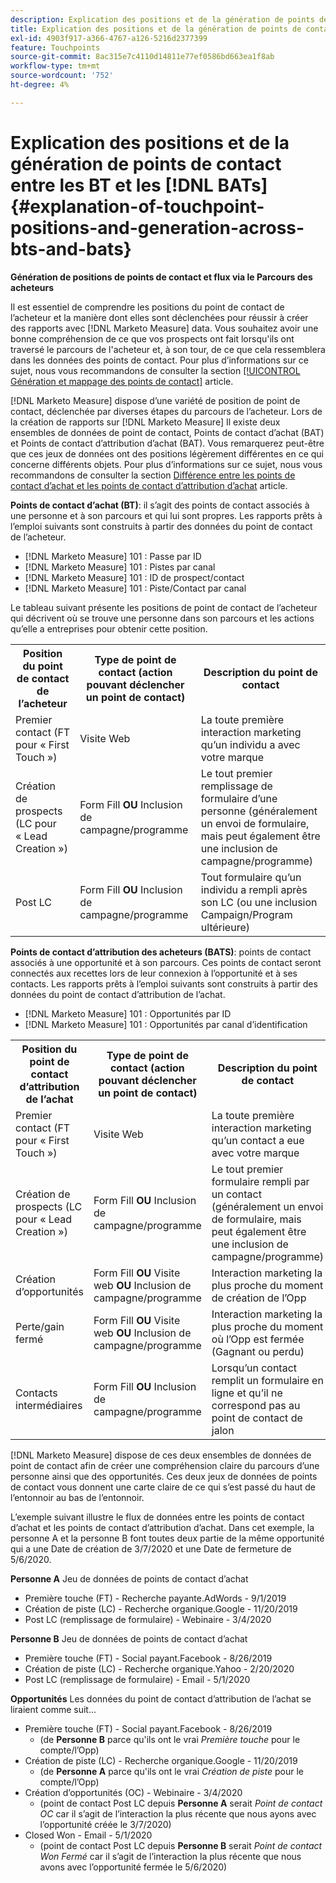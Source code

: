 ```yaml
---
description: Explication des positions et de la génération de points de contact entre les BT et les AT - [!DNL Marketo Measure] - Documentation du produit
title: Explication des positions et de la génération de points de contact entre les BT et les  [!DNL BATs]
exl-id: 4903f917-a366-4767-a126-5216d2377399
feature: Touchpoints
source-git-commit: 8ac315e7c4110d14811e77ef0586bd663ea1f8ab
workflow-type: tm+mt
source-wordcount: '752'
ht-degree: 4%

---
```


# Explication des positions et de la génération de points de contact entre les BT et les [!DNL BATs] {#explanation-of-touchpoint-positions-and-generation-across-bts-and-bats}

**Génération de positions de points de contact et flux via le Parcours des acheteurs**

Il est essentiel de comprendre les positions du point de contact de l’acheteur et la manière dont elles sont déclenchées pour réussir à créer des rapports avec [!DNL Marketo Measure] data. Vous souhaitez avoir une bonne compréhension de ce que vos prospects ont fait lorsqu&#39;ils ont traversé le parcours de l&#39;acheteur et, à son tour, de ce que cela ressemblera dans les données des points de contact. Pour plus d’informations sur ce sujet, nous vous recommandons de consulter la section [[!UICONTROL Génération et mappage des points de contact]](/help/configuration-and-setup/getting-started-with-marketo-measure/touchpoint-generation-and-mapping.md) article.

[!DNL Marketo Measure] dispose d’une variété de position de point de contact, déclenchée par diverses étapes du parcours de l’acheteur. Lors de la création de rapports sur [!DNL Marketo Measure] Il existe deux ensembles de données de point de contact, Points de contact d’achat (BAT) et Points de contact d’attribution d’achat (BAT). Vous remarquerez peut-être que ces jeux de données ont des positions légèrement différentes en ce qui concerne différents objets. Pour plus d’informations sur ce sujet, nous vous recommandons de consulter la section [Différence entre les points de contact d’achat et les points de contact d’attribution d’achat](/help/configuration-and-setup/getting-started-with-marketo-measure/difference-between-buyer-touchpoints-and-buyer-attribution-touchpoints.md) article.

**Points de contact d’achat (BT)**: il s’agit des points de contact associés à une personne et à son parcours et qui lui sont propres. Les rapports prêts à l’emploi suivants sont construits à partir des données du point de contact de l’acheteur.

* [!DNL Marketo Measure] 101 : Passe par ID
* [!DNL Marketo Measure] 101 : Pistes par canal
* [!DNL Marketo Measure] 101 : ID de prospect/contact
* [!DNL Marketo Measure] 101 : Piste/Contact par canal

Le tableau suivant présente les positions de point de contact de l’acheteur qui décrivent où se trouve une personne dans son parcours et les actions qu’elle a entreprises pour obtenir cette position.

<table> 
 <tbody>
  <tr>
   <th>Position du point de contact de l’acheteur</th> 
   <th>Type de point de contact (action pouvant déclencher un point de contact)</th> 
   <th>Description du point de contact</th> 
  </tr>
  <tr>
   <td>Premier contact (FT pour « First Touch »)</td> 
   <td>Visite Web</td> 
   <td>La toute première interaction marketing qu’un individu a avec votre marque</td> 
  </tr>
  <tr>
   <td>Création de prospects (LC pour « Lead Creation »)</td> 
   <td>Form Fill <strong>OU</strong> Inclusion de campagne/programme</td> 
   <td>Le tout premier remplissage de formulaire d’une personne (généralement un envoi de formulaire, mais peut également être une inclusion de campagne/programme)</td> 
  </tr>
  <tr>
   <td>Post LC</td> 
   <td>Form Fill <strong>OU</strong> Inclusion de campagne/programme</td> 
   <td>Tout formulaire qu’un individu a rempli après son LC (ou une inclusion Campaign/Program ultérieure)</td> 
  </tr>
 </tbody>
</table>

**Points de contact d’attribution des acheteurs (BATS)**: points de contact associés à une opportunité et à son parcours. Ces points de contact seront connectés aux recettes lors de leur connexion à l’opportunité et à ses contacts. Les rapports prêts à l’emploi suivants sont construits à partir des données du point de contact d’attribution de l’achat.

* [!DNL Marketo Measure] 101 : Opportunités par ID
* [!DNL Marketo Measure] 101 : Opportunités par canal d’identification

<table> 
 <tbody>
  <tr>
   <th>Position du point de contact d’attribution de l’achat</th> 
   <th>Type de point de contact (action pouvant déclencher un point de contact)</th> 
   <th>Description du point de contact</th> 
  </tr>
  <tr>
   <td>Premier contact (FT pour « First Touch »)</td> 
   <td>Visite Web</td> 
   <td>La toute première interaction marketing qu’un contact a eue avec votre marque</td> 
  </tr>
  <tr>
   <td>Création de prospects (LC pour « Lead Creation »)</td> 
   <td>Form Fill <strong>OU</strong> Inclusion de campagne/programme</td> 
   <td>Le tout premier formulaire rempli par un contact (généralement un envoi de formulaire, mais peut également être une inclusion de campagne/programme)</td> 
  </tr>
  <tr>
   <td>Création d’opportunités</td> 
   <td>Form Fill <strong>OU</strong> Visite web <strong>OU</strong> Inclusion de campagne/programme</td> 
   <td>Interaction marketing la plus proche du moment de création de l’Opp</td> 
  </tr> 
  <tr>
   <td>Perte/gain fermé</td> 
   <td>Form Fill <strong>OU</strong> Visite web <strong>OU</strong> Inclusion de campagne/programme</td> 
   <td>Interaction marketing la plus proche du moment où l’Opp est fermée (Gagnant ou perdu)</td> 
  </tr>
  <tr>
   <td>Contacts intermédiaires</td> 
   <td>Form Fill <strong>OU</strong> Inclusion de campagne/programme</td> 
   <td>Lorsqu’un contact remplit un formulaire en ligne et qu’il ne correspond pas au point de contact de jalon</td> 
  </tr>
 </tbody>
</table>

[!DNL Marketo Measure] dispose de ces deux ensembles de données de point de contact afin de créer une compréhension claire du parcours d’une personne ainsi que des opportunités. Ces deux jeux de données de points de contact vous donnent une carte claire de ce qui s’est passé du haut de l’entonnoir au bas de l’entonnoir.

L’exemple suivant illustre le flux de données entre les points de contact d’achat et les points de contact d’attribution d’achat. Dans cet exemple, la personne A et la personne B font toutes deux partie de la même opportunité qui a une Date de création de 3/7/2020 et une Date de fermeture de 5/6/2020.

**Personne A** Jeu de données de points de contact d’achat

* Première touche (FT) - Recherche payante.AdWords - 9/1/2019
* Création de piste (LC) - Recherche organique.Google - 11/20/2019
* Post LC (remplissage de formulaire) - Webinaire - 3/4/2020

**Personne B** Jeu de données de points de contact d’achat

* Première touche (FT) - Social payant.Facebook - 8/26/2019
* Création de piste (LC) - Recherche organique.Yahoo - 2/20/2020
* Post LC (remplissage de formulaire) - Email - 5/1/2020

**Opportunités** Les données du point de contact d’attribution de l’achat se liraient comme suit...

* Première touche (FT) - Social payant.Facebook - 8/26/2019
   * (de **Personne B** parce qu&#39;ils ont le vrai _Première touche_ pour le compte/l’Opp)
* Création de piste (LC) - Recherche organique.Google - 11/20/2019
   * (de **Personne A** parce qu&#39;ils ont le vrai _Création de piste_ pour le compte/l’Opp)
* Création d’opportunités (OC) - Webinaire - 3/4/2020
   * (point de contact Post LC depuis **Personne A** serait _Point de contact OC_ car il s’agit de l’interaction la plus récente que nous ayons avec l’opportunité créée le 3/7/2020)
* Closed Won - Email - 5/1/2020
   * (point de contact Post LC depuis **Personne B** serait _Point de contact Won Fermé_ car il s’agit de l’interaction la plus récente que nous avons avec l’opportunité fermée le 5/6/2020)
